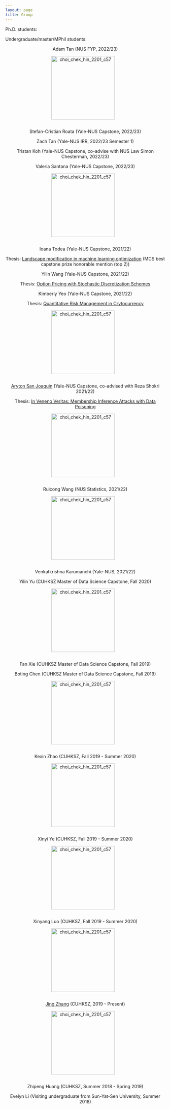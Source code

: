 ```yaml
---
layout: page
title: Group
---
```


Ph.D. students:

Undergraduate/master/MPhil students:

<p align="center">Adam Tan (NUS FYP, 2022/23)</p>

<p align="center">
  <img style="margin: 0px 15px 15px 0px" src="https://mchchoi.github.io/images/Adam Tan.jpg" alt="choi_chek_hin_2201_c57" width="200" height="200" />
</p>

<p align="center">Stefan-Cristian Roata (Yale-NUS Capstone, 2022/23)</p>

<p align="center">Zach Tan (Yale-NUS IRR, 2022/23 Semester 1)</p>

<p align="center">Tristan Koh (Yale-NUS Capstone, co-advise with NUS Law Simon Chesterman, 2022/23)</p>

<p align="center">Valeria Santana (Yale-NUS Capstone, 2022/23)</p>

<p align="center">
  <img style="margin: 0px 15px 15px 0px" src="https://mchchoi.github.io/images/IoanaTodea.jpg" alt="choi_chek_hin_2201_c57" width="200" height="200" />
</p>

<p align="center">Ioana Todea (Yale-NUS Capstone, 2021/22)</p>

<p align="center">Thesis: <a href="https://www.dropbox.com/s/udixjl16m2pcrur/Ioana_Todea_capstone.pdf?dl=0">Landscape modification in machine learning optimization</a> (MCS best capstone prize honorable mention (top 2))</p>

<p align="center">Yilin Wang (Yale-NUS Capstone, 2021/22)</p>

<p align="center">Thesis: <a href="https://www.dropbox.com/s/rim2ppc4slqi600/Capstone%20Final%20Report.pdf?dl=0">Option Pricing with Stochastic Discretization Schemes</a></p>

<p align="center">Kimberly Yeo (Yale-NUS Capstone, 2021/22)</p>

<p align="center">Thesis: <a href="https://www.dropbox.com/s/4eujk3gb5mni68y/YSS4103%20-%20MCS%20Capstone%20Thesis%20%28Kimberly%20Yeo%29.pdf?dl=0">Quantitative Risk Management in Crytocurrency</a></p>

<p align="center">
  <img style="margin: 0px 15px 15px 0px" src="https://mchchoi.github.io/images/Ayrton.jpg" alt="choi_chek_hin_2201_c57" width="200" height="200" />
</p>

<p align="center"><a href="https://ajsanjoaquin.github.io/about/">Aryton San Joaquin</a> (Yale-NUS Capstone, co-advised with Reza Shokri 2021/22)</p>

<p align="center">Thesis: <a href="https://www.dropbox.com/s/wk9ibc0ev60l08w/MCS%20-%20Ayrton%20Justin%20Bulaong%20San%20Joaquin.pdf?dl=0">In Veneno Veritas: Membership Inference Attacks with Data Poisoning</a></p>

<p align="center">
  <img style="margin: 0px 15px 15px 0px" src="https://mchchoi.github.io/images/RuicongWang.jpg" alt="choi_chek_hin_2201_c57" width="200" height="200" />
</p>

<p align="center">Ruicong Wang (NUS Statistics, 2021/22)</p>

<p align="center">
  <img style="margin: 0px 15px 15px 0px" src="https://mchchoi.github.io/images/Krishna.jpg" alt="choi_chek_hin_2201_c57" width="200" height="200" />
</p>

<p align="center">Venkatkrishna Karumanchi (Yale-NUS, 2021/22)</p>

<p align="center">Yilin Yu (CUHKSZ Master of Data Science Capstone, Fall 2020)</p>

<p align="center">
  <img style="margin: 0px 15px 15px 0px" src="https://mchchoi.github.io/images/FanXie.jpg" alt="choi_chek_hin_2201_c57" width="200" height="200" />
</p>

<p align="center">Fan Xie (CUHKSZ Master of Data Science Capstone, Fall 2019)</p>

<p align="center">Boting Chen (CUHKSZ Master of Data Science Capstone, Fall 2019)</p>

<p align="center">
  <img style="margin: 0px 15px 15px 0px" src="https://mchchoi.github.io/images/KexinZhao.jpg" alt="choi_chek_hin_2201_c57" width="200" height="200" />
</p>

<p align="center">Kexin Zhao (CUHKSZ, Fall 2019 - Summer 2020) </p>

<p align="center">
  <img style="margin: 0px 15px 15px 0px" src="https://mchchoi.github.io/images/XinyiYe.jpg" alt="choi_chek_hin_2201_c57" width="200" height="200" />
</p>

<p align="center"> Xinyi Ye (CUHKSZ, Fall 2019 - Summer 2020) </p>

<p align="center">
  <img style="margin: 0px 15px 15px 0px" src="https://mchchoi.github.io/images/XinyangLuo.png" alt="choi_chek_hin_2201_c57" width="200" height="200" />
</p>

<p align="center">Xinyang Luo (CUHKSZ, Fall 2019 - Summer 2020) </p>

<p align="center">
  <img style="margin: 0px 15px 15px 0px" src="https://mchchoi.github.io/images/JingZhang.jpeg" alt="choi_chek_hin_2201_c57" width="200" height="200" />
</p>

<p align="center"><a href="https://jingzhang-323.github.io/">Jing Zhang</a> (CUHKSZ, 2019 - Present)</p>

<p align="center">
  <img style="margin: 0px 15px 15px 0px" src="https://mchchoi.github.io/images/ZhipengHuang.jpg" alt="choi_chek_hin_2201_c57" width="200" height="200" />
</p>

<p align="center">Zhipeng Huang (CUHKSZ, Summer 2018 - Spring 2019)</p>

<p align="center">Evelyn Li (Visiting undergraduate from Sun-Yat-Sen University, Summer 2018)</p>
